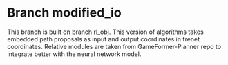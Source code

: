 # Branch modified_io

This branch is built on branch rl_obj. This version of algorithms takes embedded path proposals as input and output coordinates in frenet coordinates. Relative modules are taken from GameFormer-Planner repo to integrate better with the neural network model. 